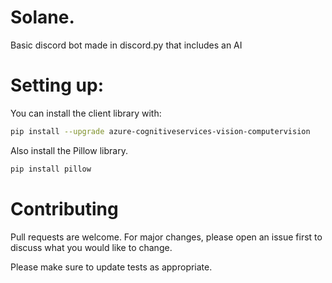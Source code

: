 # Solane.

Basic discord bot made in discord.py that includes an AI

# Setting up:

You can install the client library with:

```bash
pip install --upgrade azure-cognitiveservices-vision-computervision
```
Also install the Pillow library.

```bash
pip install pillow
```
# Contributing
Pull requests are welcome. For major changes, please open an issue first to discuss what you would like to change.

Please make sure to update tests as appropriate.

